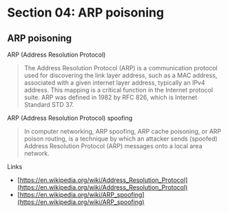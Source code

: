 # Section 04: ARP poisoning

## ARP poisoning
ARP (Address Resolution Protocol)
> The Address Resolution Protocol (ARP) is a communication protocol used for discovering the link layer address, such as a MAC address, associated with a given internet layer address, typically an IPv4 address.
> This mapping is a critical function in the Internet protocol suite.
> ARP was defined in 1982 by RFC 826, which is Internet Standard STD 37.

ARP (Address Resolution Protocol) spoofing
> In computer networking, ARP spoofing, ARP cache poisoning, or ARP poison routing, is a technique by which an attacker sends (spoofed) Address Resolution Protocol (ARP) messages onto a local area network.

Links
- [https://en.wikipedia.org/wiki/Address_Resolution_Protocol](https://en.wikipedia.org/wiki/Address_Resolution_Protocol)
- [https://en.wikipedia.org/wiki/ARP_spoofing](https://en.wikipedia.org/wiki/ARP_spoofing)
